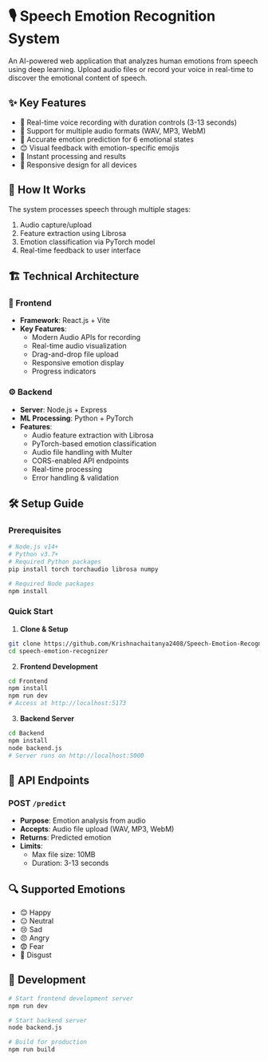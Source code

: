 # 🎙️ Speech Emotion Recognition System

An AI-powered web application that analyzes human emotions from speech using deep learning. Upload audio files or record your voice in real-time to discover the emotional content of speech.

## ✨ Key Features

- 🎤 Real-time voice recording with duration controls (3-13 seconds)
- 📁 Support for multiple audio formats (WAV, MP3, WebM)
- 🎯 Accurate emotion prediction for 6 emotional states
- 😊 Visual feedback with emotion-specific emojis
- 🔄 Instant processing and results
- 📱 Responsive design for all devices

## 🧠 How It Works

The system processes speech through multiple stages:
1. Audio capture/upload
2. Feature extraction using Librosa
3. Emotion classification via PyTorch model
4. Real-time feedback to user interface

## 🏗️ Technical Architecture

### 🎨 Frontend
- **Framework**: React.js + Vite
- **Key Features**:
  - Modern Audio APIs for recording
  - Real-time audio visualization
  - Drag-and-drop file upload
  - Responsive emotion display
  - Progress indicators

### ⚙️ Backend
- **Server**: Node.js + Express
- **ML Processing**: Python + PyTorch
- **Features**:
  - Audio feature extraction with Librosa
  - PyTorch-based emotion classification
  - Audio file handling with Multer
  - CORS-enabled API endpoints
  - Real-time processing
  - Error handling & validation

## 🛠️ Setup Guide

### Prerequisites
```bash
# Node.js v14+
# Python v3.7+
# Required Python packages
pip install torch torchaudio librosa numpy

# Required Node packages
npm install
```

### Quick Start

1. **Clone & Setup**
```bash
git clone https://github.com/Krishnachaitanya2408/Speech-Emotion-Recognizer.git
cd speech-emotion-recognizer
```

2. **Frontend Development**
```bash
cd Frontend
npm install
npm run dev
# Access at http://localhost:5173
```

3. **Backend Server**
```bash
cd Backend
npm install
node backend.js
# Server runs on http://localhost:5000
```

## 🎯 API Endpoints

### POST `/predict`
- **Purpose**: Emotion analysis from audio
- **Accepts**: Audio file upload (WAV, MP3, WebM)
- **Returns**: Predicted emotion
- **Limits**: 
  - Max file size: 10MB
  - Duration: 3-13 seconds

## 🔍 Supported Emotions

- 😊 Happy
- 😐 Neutral
- 😢 Sad
- 😠 Angry
- 😨 Fear
- 🤢 Disgust

## 🚀 Development

```bash
# Start frontend development server
npm run dev

# Start backend server
node backend.js

# Build for production
npm run build
```

